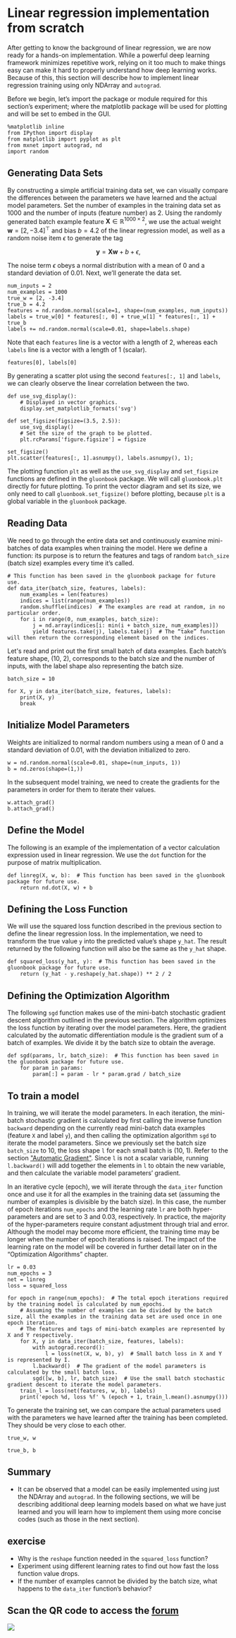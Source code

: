 # Linear regression implementation from scratch

After getting to know the background of linear regression, we are now ready for a hands-on implementation.  While a powerful deep learning framework minimizes repetitive work, relying on it too much to make things easy can make it hard to properly understand how deep learning works.    Because of this, this section will describe how to implement linear regression training using only NDArray and `autograd`.

Before we begin, let’s import the package or module required for this section’s experiment; where the matplotlib package will be used for plotting and will be set to embed in the GUI.

```{.python .input  n=1}
%matplotlib inline
from IPython import display
from matplotlib import pyplot as plt
from mxnet import autograd, nd
import random
```

## Generating Data Sets

By constructing a simple artificial training data set, we can visually compare the differences between the parameters we have learned and the actual model parameters.  Set the number of examples in the training data set as 1000 and the number of inputs (feature number) as 2.  Using the randomly generated batch example feature $\boldsymbol{X}\in \mathbb{R}^{1000 \times 2}$, we use the actual weight $\boldsymbol{w} = [2, -3.4]^\top$ and bias $b = 4.2$ of the linear regression model, as well as a random noise item $\epsilon$ to generate the tag

$$\boldsymbol{y}= \boldsymbol{X}\boldsymbol{w} + b + \epsilon,$$

The noise term $\epsilon$ obeys a normal distribution with a mean of 0 and a standard deviation of 0.01. Next, we’ll generate the data set.

```{.python .input  n=2}
num_inputs = 2
num_examples = 1000
true_w = [2, -3.4]
true_b = 4.2
features = nd.random.normal(scale=1, shape=(num_examples, num_inputs))
labels = true_w[0] * features[:, 0] + true_w[1] * features[:, 1] + true_b
labels += nd.random.normal(scale=0.01, shape=labels.shape)
```

Note that each `features` line is a vector with a length of 2, whereas each  `labels` line is a vector with a length of 1 (scalar).

```{.python .input  n=3}
features[0], labels[0]
```

By generating a scatter plot using the second `features[:, 1]` and `labels`, we can clearly observe the linear correlation between the two.

```{.python .input  n=4}
def use_svg_display():
    # Displayed in vector graphics.
    display.set_matplotlib_formats('svg')

def set_figsize(figsize=(3.5, 2.5)):
    use_svg_display()
    # Set the size of the graph to be plotted.
    plt.rcParams['figure.figsize'] = figsize

set_figsize()
plt.scatter(features[:, 1].asnumpy(), labels.asnumpy(), 1);
```

The plotting function `plt` as well as the `use_svg_display` and `set_figsize` functions are defined in the `gluonbook` package. We will call `gluonbook.plt` directly for future plotting. To print the vector diagram and set its size, we only need to call  `gluonbook.set_figsize()`  before plotting, because `plt` is a global variable in the `gluonbook` package.


## Reading Data

We need to go through the entire data set and continuously examine mini-batches of data examples when training the model.   Here we define a function: its purpose is to return the features and tags of random `batch_size` (batch size) examples every time it’s called.

```{.python .input  n=5}
# This function has been saved in the gluonbook package for future use.
def data_iter(batch_size, features, labels):
    num_examples = len(features)
    indices = list(range(num_examples))
    random.shuffle(indices)  # The examples are read at random, in no particular order. 
    for i in range(0, num_examples, batch_size):
        j = nd.array(indices[i: min(i + batch_size, num_examples)])
        yield features.take(j), labels.take(j)  # The “take” function will then return the corresponding element based on the indices. 
```

Let's read and print out the first small batch of data examples. Each batch’s feature shape, (10, 2), corresponds to the batch size and the number of inputs, with the label shape also representing the batch size.

```{.python .input  n=6}
batch_size = 10

for X, y in data_iter(batch_size, features, labels):
    print(X, y)
    break
```

## Initialize Model Parameters

Weights are initialized to normal random numbers using a mean of 0 and a standard deviation of 0.01, with the deviation  initialized to zero.

```{.python .input  n=7}
w = nd.random.normal(scale=0.01, shape=(num_inputs, 1))
b = nd.zeros(shape=(1,))
```

In the subsequent model training, we need to create the gradients for the parameters in order for them to iterate their values.

```{.python .input  n=8}
w.attach_grad()
b.attach_grad()
```

## Define the Model

The following is an example of the implementation of a vector calculation expression used in linear regression.   We use the `dot` function for the purpose of matrix multiplication.

```{.python .input  n=9}
def linreg(X, w, b):  # This function has been saved in the gluonbook package for future use.
    return nd.dot(X, w) + b
```

## Defining the Loss Function

We will use the squared loss function described in the previous section to define the linear regression loss. In the implementation, we need to transform the true value `y` into the predicted value’s shape `y_hat`.  The result returned by the following function will also be the same as the `y_hat` shape.

```{.python .input  n=10}
def squared_loss(y_hat, y):  # This function has been saved in the gluonbook package for future use.
    return (y_hat - y.reshape(y_hat.shape)) ** 2 / 2
```

## Defining the Optimization Algorithm

The following `sgd` function makes use of the mini-batch stochastic gradient descent algorithm outlined in the previous section. The algorithm optimizes the loss function by iterating over the model parameters. Here, the gradient calculated by the automatic differentiation module is the gradient sum of a batch of examples.   We divide it by the batch size to obtain the average.

```{.python .input  n=11}
def sgd(params, lr, batch_size):  # This function has been saved in the gluonbook package for future use.
    for param in params:
        param[:] = param - lr * param.grad / batch_size
```

## To train a model

In training, we will iterate the model parameters. In each iteration, the mini-batch stochastic gradient is calculated by first calling the inverse function `backward` depending on the currently read mini-batch data examples (feature `X` and label `y`), and then calling the optimization algorithm `sgd` to iterate the model parameters. Since we previously set the batch size `batch_size` to 10, the loss shape `l` for each small batch is (10, 1). Refer to the section ["Automatic Gradient"](../chapter_prerequisite/autograd.md). Since `l` is not a scalar variable, running `l.backward()` will add together the elements in `l` to obtain the new variable, and then calculate the variable model parameters’ gradient.

In an iterative cycle (epoch), we will iterate through the `data_iter` function once and use it for all the examples in the training data set (assuming the number of examples is divisible by the batch size). In this case, the number of epoch iterations `num_epochs` and the learning rate `lr` are both hyper-parameters and are set to 3 and 0.03, respectively. In practice, the majority of the hyper-parameters require constant adjustment through trial and error.  Although the model may become more efficient, the training time may be longer when the number of epoch iterations is raised.  The impact of the learning rate on the model will be covered in further detail later on in the “Optimization Algorithms” chapter.

```{.python .input  n=12}
lr = 0.03
num_epochs = 3
net = linreg
loss = squared_loss

for epoch in range(num_epochs):  # The total epoch iterations required by the training model is calculated by num_epochs.
    # Assuming the number of examples can be divided by the batch size, all the examples in the training data set are used once in one epoch iteration. 
    # The features and tags of mini-batch examples are represented by X and Y respectively.  
    for X, y in data_iter(batch_size, features, labels):
        with autograd.record():
            l = loss(net(X, w, b), y)  # Small batch loss in X and Y is represented by I.
        l.backward()  # The gradient of the model parameters is calculated by the small batch loss. 
        sgd([w, b], lr, batch_size)  # Use the small batch stochastic gradient descent to iterate the model parameters. 
    train_l = loss(net(features, w, b), labels)
    print('epoch %d, loss %f' % (epoch + 1, train_l.mean().asnumpy()))
```

To generate the training set, we can compare the actual parameters used with the parameters we have learned after the training has been completed.  They should be very close to each other.

```{.python .input  n=13}
true_w, w
```

```{.python .input  n=14}
true_b, b
```

## Summary

* It can be observed that a model can be easily implemented using just the NDArray and `autograd`. In the following sections, we will be describing additional deep learning models based on what we have just learned and you will learn how to implement them using more concise codes (such as those in the next section).


## exercise

* Why is the `reshape` function needed in the `squared_loss` function?
* Experiment using different learning rates to find out how fast the loss function value drops. 
* If the number of examples cannot be divided by the batch size, what happens to the `data_iter` function’s behavior?


## Scan the QR code to access the [forum](https://discuss.gluon.ai/t/topic/743)

![](../img/qr_linear-regression-scratch.svg)
